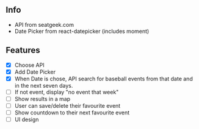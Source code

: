 ## Info

- API from seatgeek.com
- Date Picker from react-datepicker (includes moment)

## Features

- [x] Choose API
- [x] Add Date Picker
- [x] When Date is chose, API search for baseball events from that date and in the next seven days.
- [ ] If not event, display "no event that week"
- [ ] Show results in a map
- [ ] User can save/delete their favourite event
-  [ ] Show countdown to their next favourite event
- [ ] UI design